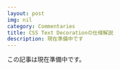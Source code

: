 ```yaml
---
layout: post
img: nil
category: Commentaries
title: CSS Text Decorationの仕様解説
description: 現在準備中です
---
```


この記事は現在準備中です。